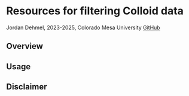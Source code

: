 
# Resources for filtering Colloid data

Jordan Dehmel, 2023-2025, Colorado Mesa University
[GitHub](https://github.com/jorbDehmel/colloid-tracking)

## Overview

## Usage

## Disclaimer

